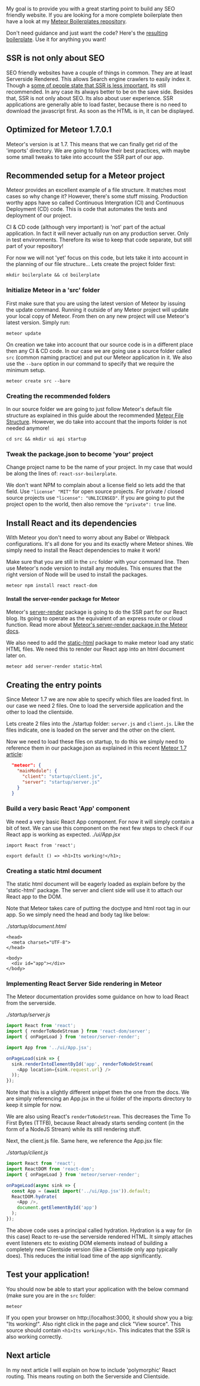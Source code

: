 My goal is to provide you with a great starting point to build any SEO friendly website. If you are looking for a more complete boilerplate then have a look at my [Meteor Boilerplates repository](https://github.com/Redroest/meteor-boilerplates).

Don't need guidance and just want the code? Here's the [resulting boilerplate](https://github.com/Redroest/meteor-boilerplates/tree/master/meteor-react-ssr-bare-setup). Use it for anything you want! 

## SSR is not only about SEO
SEO friendly websites have a couple of things in common. They are at least Serverside Rendered. This allows Search engine crawlers to easily index it. Though a [some of people state that SSR is less important](https://medium.freecodecamp.org/seo-vs-react-is-it-neccessary-to-render-react-pages-in-the-backend-74ce5015c0c9), its still recommended. In any case its always better to be on the save side. Besides that, SSR is not only about SEO. Its also about user experience. SSR applications are generally able to load faster, because there is no need to download the javascript first. As soon as the HTML is in, it can be displayed. 

## Optimized for Meteor 1.7.0.1
Meteor's version is at 1.7. This means that we can finally get rid of the 'imports' directory. We are going to follow their best practices, with maybe some small tweaks to take into account the SSR part of our app.

## Recommended setup for a Meteor project
Meteor provides an excellent example of a file structure. It matches most cases so why change it? However, there's some stuff missing. Production worthy apps have so called Continuous Intergration (CI) and Continuous Deployment (CD) code. This is code that automates the tests and deployment of our project. 

CI & CD code (although very important) is 'not' part of the actual application. In fact it will never actually run on any production server. Only in test environments. Therefore its wise to keep that code separate, but still part of your repository! 

For now we will not 'yet' focus on this code, but lets take it into account in the planning of our file structure... Lets create the project folder first:

```
mkdir boilerplate && cd boilerplate
```

### Initialize Meteor in a 'src' folder
First make sure that you are using the latest version of Meteor by issuing the update command. Running it outside of any Meteor project will update your local copy of Meteor. From then on any new project will use Meteor's latest version. Simply run:
```
meteor update
```

On creation we take into account that our source code is in a different place then any CI & CD code. In our case we are going use a source folder called `src` (common naming practice) and put our Meteor application in it. We also use the `--bare` option in our command to specify that we require the minimum setup.

```
meteor create src --bare
```

### Creating the recommended folders
In our source folder we are going to just follow Meteor's default file structure as explained in this guide about the recommended [Meteor File Structure](https://guide.meteor.com/structure.html#javascript-structure). However, we do take into account that the imports folder is not needed anymore!

```
cd src && mkdir ui api startup
```

### Tweak the package.json to become 'your' project
Change project name to be the name of your project. In my case that would be along the lines of: `react-ssr-boilerplate`.

We don't want NPM to complain about a license field so lets add the that field. Use `"license" "MIT"` for open source projects. For private / closed source projects use `"license": "UNLICENSED"`. If you are going to put the project open to the world, then also remove the `"private": true` line.

## Install React and its dependencies
With Meteor you don't need to worry about any Babel or Webpack configurations. It's all done for you and its exactly where Meteor shines. We simply need to install the React dependencies to make it work!

Make sure that you are still in the `src` folder with your command line. Then use Meteor's node version to install any modules. This ensures that the right version of Node will be used to install the packages.

```
meteor npm install react react-dom
```

#### Install the server-render package for Meteor
Meteor's [server-render](https://atmospherejs.com/meteor/server-render) package is going to do the SSR part for our React blog. Its going to operate as the equivalent of an express route or cloud function. Read more about [Meteor's server-render package in the Meteor docs](https://docs.meteor.com/packages/server-render.html).

We also need to add the [static-html](https://atmospherejs.com/meteor/static-html) package to make meteor load any static HTML files. We need this to render our React app into an html document later on.

```
meteor add server-render static-html
```

## Creating the entry points
Since Meteor 1.7 we are now able to specify which files are loaded first. In our case we need 2 files. One to load the serverside application and the other to load the clientside.

Lets create 2 files into the ./startup folder: `server.js` and `client.js`. Like the files indicate, one is loaded on the server and the other on the client. 

Now we need to load these files on startup, to do this we simply need to reference them in our package.json as explained in this recent [Meteor 1.7 article](https://blog.meteor.com/meteor-1-7-and-the-evergreen-dream-a8c1270b0901): 

```json
  "meteor": {
    "mainModule": {
      "client": "startup/client.js",
      "server": "startup/server.js"
    }
  }
```

### Build a very basic React 'App' component
We need a very basic React App component. For now it will simply contain a bit of text. We can use this component on the next few steps to check if our React app is working as expected.
*./ui/App.jsx*

```
import React from 'react';

export default () => <h1>Its working!</h1>;
```

### Creating a static html document
The static html document will be eagerly loaded as explain before by the 'static-html' package. The server and client side will use it to attach our React app to the DOM. 

Note that Meteor takes care of putting the doctype and html root tag in our app. So we simply need the head and body tag like below:

*./startup/document.html*
```
<head>
  <meta charset="UTF-8">
</head>

<body>
  <div id="app"></div>
</body>
```

### Implementing React Server Side rendering in Meteor
The Meteor documentation provides some guidance on how to load React from the serverside. 

*./startup/server.js*
```javascript
import React from 'react';
import { renderToNodeStream } from 'react-dom/server';
import { onPageLoad } from 'meteor/server-render';

import App from '../ui/App.jsx';

onPageLoad(sink => {
  sink.renderIntoElementById('app', renderToNodeStream(
    <App location={sink.request.url} />
  ));
});
```

Note that this is a slightly different snippet then the one from the docs. We are simply referencing an App.jsx in the ui folder of the imports directory to keep it simple for now. 

We are also using React's `renderToNodeStream`. This decreases the Time To First Bytes (TTFB), because React already starts sending content (in the form of a NodeJS Stream) while its still rendering stuff.

Next, the client.js file. Same here, we reference the App.jsx file:

*./startup/client.js*

```javascript
import React from 'react';
import ReactDOM from 'react-dom';
import { onPageLoad } from 'meteor/server-render';

onPageLoad(async sink => {
  const App = (await import('../ui/App.jsx')).default;
  ReactDOM.hydrate(
    <App />,
    document.getElementById('app')
  );
});
```

The above code uses a principal called hydration. Hydration is a way for (in this case) React to re-use the serverside rendered HTML. It simply attaches event listeners etc to existing DOM elements instead of building a completely new Clientside version (like a Clientside only app typically does). This reduces the initial load time of the app significantly.

## Test your application!
You should now be able to start your application with the below command (make sure you are in the `src` folder:

```
meteor
```

If you open your browser on http://localhost:3000, it should show you a big: "Its working!". Also right click in the page and click "View source". This source should contain `<h1>Its working</h1>`. This indicates that the SSR is also working correctly. 

## Next article
In my next article I will explain on how to include 'polymorphic' React routing. This means routing on both the Serverside and Clientside.   